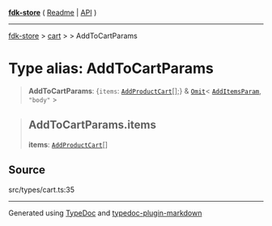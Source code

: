 [**fdk-store**](../../../README.md) ( [Readme](../../../README.md) \| [API](../../../API.md) )

---

[fdk-store](../../../API.md) > [cart](../../README.md) > [<internal>](../README.md) > AddToCartParams

# Type alias: AddToCartParams

> **AddToCartParams**: \{`items`: [`AddProductCart`](type-alias.AddProductCart.md)[];} & [`Omit`](type-alias.Omit.md)\< [`AddItemsParam`](type-alias.AddItemsParam.md), `"body"` \>

> ## AddToCartParams.items
>
> **items**: [`AddProductCart`](type-alias.AddProductCart.md)[]

## Source

src/types/cart.ts:35

---

Generated using [TypeDoc](https://typedoc.org/) and [typedoc-plugin-markdown](https://www.npmjs.com/package/typedoc-plugin-markdown)

